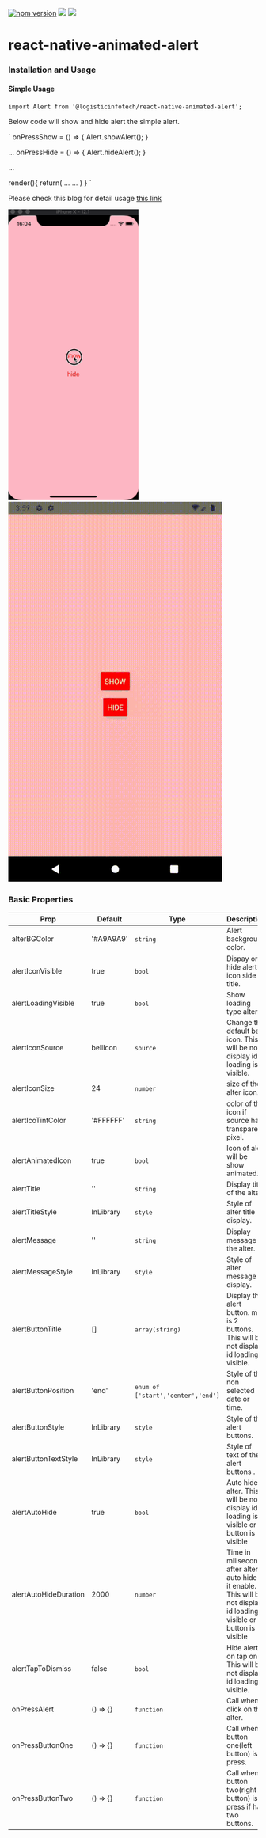 <p align="left">
    <a href="https://www.npmjs.com/package/@logisticinfotech/react-native-animated-alert"><img alt="npm version" src="https://img.shields.io/badge/npm-v1.0.0-green.svg"></a>
    <a href="https://www.npmjs.com/package/@logisticinfotech/react-native-animated-alert"><img src="https://img.shields.io/badge/downloads-%3E1K-yellow.svg"></a>
    <a href="https://www.npmjs.com/package/@logisticinfotech/react-native-animated-alert"<><img src="https://img.shields.io/badge/license-MIT-orange.svg"></a>
</p>

# react-native-animated-alert

### Installation and Usage

#### Simple Usage
`
import Alert from '@logisticinfotech/react-native-animated-alert';
`

Below code will show and hide alert the simple alert.


`
onPressShow = () => {
    Alert.showAlert();
}

...
onPressHide = () => {
    Alert.hideAlert();
}

...

render(){
    return(
        <View>
        ...
            <Alert 
                alertTitle="Title"
                alertMessage="Message"
            />
        ...
        </View>
    )
}
`



Please check this blog for detail usage [this link](https://www.logisticinfotech.com/blog/react-native-animated-alert-library/)





![](RNAnimatedAlertIOS.gif)
![](RNAnimatedAlterAndroid.gif)

### Basic Properties

| Prop                  | Default   | Type                               | Description                                                                                                                |
| --------------------- | --------- | ---------------------------------- | -------------------------------------------------------------------------------------------------------------------------- |
| alterBGColor          | '#A9A9A9' | `string`                           | Alert background color.                                                                                                    |
| alertIconVisible      | true      | `bool`                             | Dispay or hide alert icon side to title.                                                                                   |
| alertLoadingVisible   | true      | `bool`                             | Show loading type alter.                                                                                                   |
| alertIconSource       | bellIcon  | `source`                           | Change the default bell icon. This will be not display id loading is visible.                                              |
| alertIconSize         | 24        | `number`                           | size of the alter icon.                                                                                                    |
| alertIcoTintColor     | '#FFFFFF' | `string`                           | color of the icon if source has transparent pixel.                                                                         |
| alertAnimatedIcon     | true      | `bool`                             | Icon of alert will be show animated.                                                                                       |
| alertTitle            | ''        | `string`                           | Display title of the alter.                                                                                                |
| alertTitleStyle       | InLibrary | `style`                            | Style of alter title display.                                                                                              |
| alertMessage          | ''        | `string`                           | Display message of the alter.                                                                                              |
| alertMessageStyle     | InLibrary | `style`                            | Style of alter message display.                                                                                            |
| alertButtonTitle      | []        | `array(string)`                    | Display the alert button. max is 2 buttons. This will be not display id loading is visible.                                |
| alertButtonPosition   | 'end'     | `enum of ['start','center','end']` | Style of the non selected date or time.                                                                                    |
| alertButtonStyle      | InLibrary | `style`                            | Style of the alert buttons.                                                                                                |
| alertButtonTextStyle  | InLibrary | `style`                            | Style of text of the alert buttons .                                                                                       |
| alertAutoHide         | true      | `bool`                             | Auto hide alter. This will be not display id loading is visible or button is visible                                       |
| alertAutoHideDuration | 2000      | `number`                           | Time in milisecond after alter auto hide if it enable. This will be not display id loading is visible or button is visible |
| alertTapToDismiss     | false     | `bool`                             | Hide alert on tap on it. This will be not display id loading is visible.                                                   |
| onPressAlert          | () => {}  | `function`                         | Call when click on the alter.                                                                                              |
| onPressButtonOne      | () => {}  | `function`                         | Call when button one(left button) is press.                                                                                |
| onPressButtonTwo      | () => {}  | `function`                         | Call when button two(right button) is press if has two buttons.                                                            |

